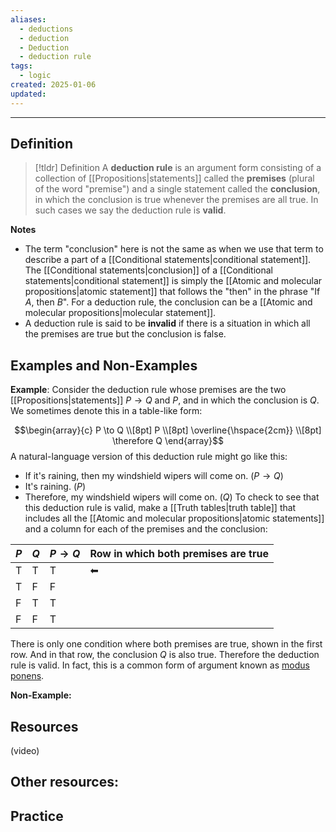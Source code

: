 ```yaml
---
aliases:
  - deductions
  - deduction
  - Deduction
  - deduction rule
tags:
  - logic
created: 2025-01-06
updated:
---
```

---
## Definition 

> [!tldr] Definition
> A **deduction rule** is an argument form consisting of a collection of [[Propositions|statements]] called the **premises** (plural of the word "premise") and a single statement called the **conclusion**, in which the conclusion is true whenever the premises are all true. In such cases we say the deduction rule is **valid**. 

**Notes**
- The term "conclusion" here is not the same as when we use that term to describe a part of a [[Conditional statements|conditional statement]]. The [[Conditional statements|conclusion]] of a [[Conditional statements|conditional statement]] is simply the [[Atomic and molecular propositions|atomic statement]] that follows the "then" in the phrase "If $A$, then $B$". For a deduction rule, the conclusion can be a [[Atomic and molecular propositions|molecular statement]]. 
- A deduction rule is said to be **invalid** if there is a situation in which all the premises are true but the conclusion is false. 

## Examples and Non-Examples

**Example**: Consider the deduction rule whose premises are the two [[Propositions|statements]] $P \rightarrow Q$ and $P$, and in which the conclusion is $Q$. We sometimes denote this in a table-like form: 

$$\begin{array}{c} P \to Q \\[8pt] P \\[8pt] \overline{\hspace{2cm}} \\[8pt] \therefore Q \end{array}$$
A natural-language version of this deduction rule might go like this: 
- If it's raining, then my windshield wipers will come on. ($P \rightarrow Q$)
- It's raining. ($P$)
- Therefore, my windshield wipers will come on. ($Q$)
To check to see that this deduction rule is valid, make a [[Truth tables|truth table]] that includes all the [[Atomic and molecular propositions|atomic statements]] and a column for each of the premises and the conclusion: 

| $P$ | $Q$ | $P \rightarrow Q$ | Row in which both premises are true |
| --- | --- | ----------------- | ----------------------------------- |
| T   | T   | T                 | ⬅                                   |
| T   | F   | F                 |                                     |
| F   | T   | T                 |                                     |
| F   | F   | T                 |                                     |
 There is only one condition where both premises are true, shown in the first row. And in that row, the conclusion $Q$ is also true. Therefore the deduction rule is valid. In fact, this is a common form of argument known as [modus ponens](https://en.wikipedia.org/wiki/Modus_ponens). 

**Non-Example:** 

## Resources 

(video)

Other resources: 
- 

## Practice 
